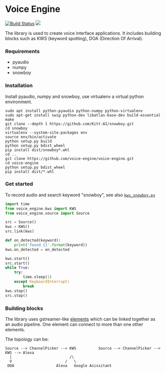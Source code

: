 Voice Engine
============

[![Build Status](https://travis-ci.org/voice-engine/voice-engine.svg?branch=master)](https://travis-ci.org/voice-engine/voice-engine)
[![](https://img.shields.io/pypi/v/voice-engine.svg)](https://pypi.python.org/pypi/voice-engine)


The library is used to create voice interface applications.
It includes building blocks such as KWS (keyword spotting), DOA (Direction Of Arrival).


### Requirements
+ pyaudio
+ numpy
+ snowboy


### Installation
Install pyaudio, numpy and snowboy, use virtualenv a virtual python environment.

```
sudo apt install python-pyaudio python-numpy python-virtualenv
sudo apt-get install swig python-dev libatlas-base-dev build-essential make
git clone --depth 1 https://github.com/Kitt-AI/snowboy.git
cd snowboy
virtualenv --system-site-packages env
source env/bin/activate
python setup.py build
python setup.py bdist_wheel
pip install dist/snowboy*.whl
cd ..
git clone https://github.com/voice-engine/voice-engine.git
cd voice-engine
python setup.py bdist_wheel
pip install dist/*.whl
```

### Get started
To record audio and search keyword "snowboy", see also [`kws_snowboy.py`](voice_engine/kws_snowboy.py)

```python
import time
from voice_engine.kws import KWS
from voice_engine.source import Source

src = Source()
kws = KWS()
src.link(kws)

def on_detected(keyword):
    print('found {}'.format(keyword))
kws.on_detected = on_detected

kws.start()
src.start()
while True:
    try:
        time.sleep(1)
    except KeyboardInterrupt:
        break
kws.stop()
src.stop()
```
    
### Building blocks
The library uses gstreamer-like [elements](voice_engine/element.py) which can be linked together as an audio pipeline.
One element can connect to more than one other elements.

The topology can be:
```
Source --> ChannelPicker --> KWS          Source --> ChannelPicker --> KWS --> Alexa
  |                          /\
  V                        /   \
 DOA                   Alexa   Google Asissitant 
  
```
